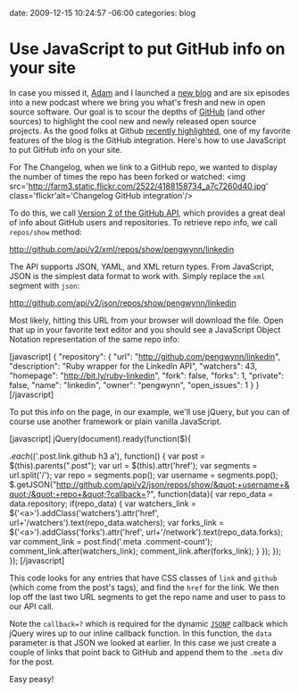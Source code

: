 date: 2009-12-15 10:24:57 -06:00
categories: blog

# Use JavaScript to put GitHub info on your site
In case you missed it, <a href="http://adamstacoviak.com">Adam</a> and I launched a <a href="http://thechangelog.com">new blog</a> and are six episodes into a new podcast where we bring you what's fresh and new in open source software. Our goal is to scour the depths of <a href="http://github.com">GitHub</a> (and other sources) to highlight the cool new and newly released open source projects. As the good folks at Github <a href="http://github.com/blog/555-the-changelog">recently highlighted</a>, one of my favorite features of the blog is the GitHub integration. Here's how to use JavaScript to put GitHub info on your site.
<!--more-->
For The Changelog, when we link to a GitHub repo, we wanted to display the number of times the repo has been forked or watched:
<img src='http://farm3.static.flickr.com/2522/4188158734_a7c7260d40.jpg' class='flickr'alt='Changelog GitHub integration'/>

To do this, we call <a href="http://develop.github.com">Version 2 of the GitHub API</a>, which provides a great deal of info about GitHub users and repositories. To retrieve repo info, we call <code>repos/show</code> method:

<a href="http://github.com/api/v2/xml/repos/show/pengwynn/linkedin">http://github.com/api/v2/xml/repos/show/pengwynn/linkedin</a>

The API supports JSON, YAML, and XML return types. From JavaScript, JSON is the simplest data format to work with. Simply replace the <code>xml</code> segment with <code>json</code>:

<a href="http://github.com/api/v2/json/repos/show/pengwynn/linkedin">http://github.com/api/v2/json/repos/show/pengwynn/linkedin</a>

Most likely, hitting this URL from your browser will download the file. Open that up in your favorite text editor and you should see a JavaScript Object Notation representation of the same repo info:

[javascript]
{
    &quot;repository&quot;: {
        &quot;url&quot;: &quot;http://github.com/pengwynn/linkedin&quot;,
        &quot;description&quot;: &quot;Ruby wrapper for the LinkedIn API&quot;,
        &quot;watchers&quot;: 43,
        &quot;homepage&quot;: &quot;http://bit.ly/ruby-linkedin&quot;,
        &quot;fork&quot;: false,
        &quot;forks&quot;: 1,
        &quot;private&quot;: false,
        &quot;name&quot;: &quot;linkedin&quot;,
        &quot;owner&quot;: &quot;pengwynn&quot;,
        &quot;open_issues&quot;: 1
    }
}
[/javascript]

To put this info on the page, in our example, we'll use jQuery, but you can of course use another framework or plain vanilla JavaScript.

[javascript]
jQuery(document).ready(function($){
  
  $.each($('.post.link.github h3 a'), function() {
    var post = $(this).parents(&quot;.post&quot;);
    var url = $(this).attr('href');
    var segments = url.split('/');
    var repo = segments.pop();
    var username = segments.pop();
    $.getJSON(&quot;http://github.com/api/v2/json/repos/show/&quot;+username+&quot;/&quot;+repo+&quot;?callback=?&quot;, function(data){
      var repo_data = data.repository;
      if(repo_data) {
        var watchers_link = $('&lt;a&gt;').addClass('watchers').attr('href', url+'/watchers').text(repo_data.watchers);
        var forks_link = $('&lt;a&gt;').addClass('forks').attr('href', url+'/network').text(repo_data.forks);
        var comment_link = post.find('.meta .comment-count');
        comment_link.after(watchers_link);
        comment_link.after(forks_link);
      }
    });
  });
});
[/javascript]

This code looks for any entries that have CSS classes of <code>link</code> and <code>github</code> (which come from the post's tags), and find the <code>href</code> for the link. We then lop off the last two URL segments to get the repo name and user to pass to our API call.

Note the <code>callback=?</code> which is required for the dynamic <a href="http://ajaxian.com/archives/jsonp-json-with-padding"><code>JSONP</code></a> callback which jQuery wires up to our inline callback function. In this function, the <code>data</code> parameter is that JSON we looked at earlier. In this case we just create a couple of links that point back to GitHub and append them to the <code>.meta</code> div for the post.

Easy peasy!

